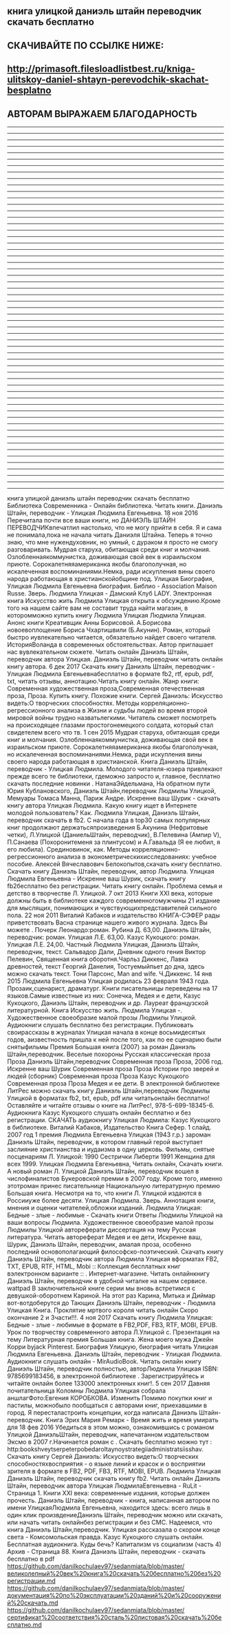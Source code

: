 книга улицкой даниэль штайн переводчик скачать бесплатно
--------------------------------------------------
СКАЧИВАЙТЕ ПО ССЫЛКЕ НИЖЕ:
--------------------------------------------------
http://primasoft.filesloadlistbest.ru/kniga-ulitskoy-daniel-shtayn-perevodchik-skachat-besplatno
--------------------------------------------------
АВТОРАМ ВЫРАЖАЕМ БЛАГОДАРНОСТЬ
--------------------------------------------------
--------------------------------------------------
--------------------------------------------------
--------------------------------------------------
--------------------------------------------------
--------------------------------------------------
--------------------------------------------------
--------------------------------------------------
--------------------------------------------------
--------------------------------------------------
--------------------------------------------------
--------------------------------------------------
--------------------------------------------------
--------------------------------------------------
--------------------------------------------------
--------------------------------------------------
--------------------------------------------------
--------------------------------------------------
--------------------------------------------------
--------------------------------------------------
--------------------------------------------------
--------------------------------------------------
--------------------------------------------------
--------------------------------------------------
--------------------------------------------------
--------------------------------------------------
--------------------------------------------------
--------------------------------------------------
--------------------------------------------------
--------------------------------------------------
--------------------------------------------------
--------------------------------------------------
--------------------------------------------------
--------------------------------------------------
--------------------------------------------------
--------------------------------------------------
--------------------------------------------------
--------------------------------------------------
--------------------------------------------------
--------------------------------------------------
--------------------------------------------------
--------------------------------------------------
--------------------------------------------------
--------------------------------------------------
--------------------------------------------------
--------------------------------------------------
--------------------------------------------------
--------------------------------------------------
--------------------------------------------------
--------------------------------------------------
--------------------------------------------------
--------------------------------------------------
--------------------------------------------------
--------------------------------------------------
--------------------------------------------------
--------------------------------------------------
--------------------------------------------------
--------------------------------------------------
книга улицкой даниэль штайн переводчик скачать бесплатно Библиотека Современника - Онлайн библиотека. Читать книги. Даниэль Штайн, переводчик - Улицкая Людмила Евгеньевна. 18 ноя 2016  Перечитала почти все ваши книги, но ДАНИЭЛЬ ШТАЙН ПЕРЕВОДЧИКвпечатлил настолько, что не могу прийти в себя.  Я и сама не понимала,пока не начала читать Даниэля Штайна. Теперь я точно знаю, что мне нужендуховник, но умный, с дураком я просто не смогу разговаривать. Мудрая старуха, обитающая среди книг и молчания. Озлобленнаякоммунистка, доживающая свой век в израильском приюте. Сорокалетняяамериканка  якобы благополучная, но искалеченная воспоминаниями.Немка, ради искупления вины своего народа работающая в христианскойобщине под. Улицкая Биография, Улицкая Людмила Евгеньевна биография. Библио - Association Maison Russe. Зверь. Людмила Улицкая - Дамский Клуб LADY. Электронная книга Искусство жить Людмила Улицкая открыта к обсуждению.Кроме того на нашем сайте вам не составит труда найти магазин, в которомможно купить книгу Людмила Улицкая Людмила Улицкая. Анонс книги Креативщик Анны Борисовой. А.Борисова  новоевоплощение Бориса Чхартишвили (Б.Акунин). Роман, который быстро иувлекательно читается, обязательно найдет своего читателя. ИсторияВоланда в современных обстоятельствах. Автор приглашает нас вувлекательном сюжете. Читать онлайн Даниэль Штайн, переводчик автора Улицкая. Даниэль Штайн, переводчик читать онлайн книгу автора. 6 дек 2017  Скачать книгу Даниэль Штайн, переводчик - Улицкая Людмила Евгеньевнабесплатно в формате fb2, rtf, epub, pdf, txt, читать отзывы, аннотацию.Читать книгу онлайн. Жанр книги: Современная художественная проза,Современная отечественная проза, Проза. Купить книгу. Похожие книги. Сергей Даниэль: Искусство видеть:О творческих способностях. Методы корреляционно-регрессионного анализа в
Жизни и судьбы людей во время второй мировой войны трудно назватьлегкими. Читатель сможет посмотреть на происходящее глазами простогонемецкого солдата, который стал свидетелем всего что тв. 1 сен 2015  Мудрая старуха, обитающая среди книг и молчания. Озлобленнаякоммунистка, доживающая свой век в израильском приюте. Сорокалетняяамериканка  якобы благополучная, но искалеченная воспоминаниями.Немка, ради искупления вины своего народа работающая в христианской. Книга Даниэль Штайн, переводчик - Улицкая Людмила. Молодого читателя-юзера привлекают прежде всего те библиотеки, гдеможно запросто и, главное, бесплатно скачать последние новинки . НатанаЭйдельмана, На обратном пути Юрия Кублановского, Даниэль Штайн,переводчик Людмилы Улицкой, Мемуары Томаса Манна, Париж Андре. Искренне ваш Шурик - скачать книгу автора Улицкая Людмила. Какую книгу ищет в Интернете молодой пользователь? Как. Людмила Улицкая, Даниэль Штайн, переводчик  скачать в fb2. С начала года в top30 самых популярных книг продолжают держатьсяпроизведения Б.Акунина (Нефритовые четки), Л.Улицкой (ДаниельШтайн, переводчик), В.Пелевина (Ампир V), П.Санаева (Похоронитеменя за плинтусом) и А.Гавальда (Я ее любил, я его любила). Срединовинок, как. Методы корреляционно-регрессионного анализа в эконометрическихисследованиях: учебное пособие. Алексей Вячеславович Белокопытов,скачать книгу бесплатно. Скачать книгу Даниэль Штайн, переводчик, автор Людмила. Улицкая Людмила Евгеньевна - Искренне ваш Шурик, скачать книгу fb2бесплатно без регистрации. Читать книгу онлайн. Проблема семья и детство в творчестве Л. Улицкой. 7 окт 2013  Книги XXI века, которые должны быть в библиотеке каждого современногомужчины  21 издание для мыслящих, понимающих и чувствующихпредставителей сильного пола. 22 ноя 2011  Виталий Кабаков и издательство КНИГА-СЭФЕР рады приветствовать Васна странице нашего живого журнала. Здесь Вы можете . Почерк Леонардо:роман. Рубина Д. 63,00. Даниэль Штайн, переводчик: роман. Улицкая Л.Е. 63,00. Казус Кукоцкого: роман. Улицкая Л.Е. 24,00. Частный
Людмила Улицкая, Даниэль Штайн, переводчик, текст. Сальвадор Дали, Дневник одного гения  Виктор Пелевин, Священная книга оборотня.Чарльз Диккенс, Лавка древностей, текст  Георгий Данелия, Тостуемыйпьет до дна, здесь можно скачать текст. Тони Парсонс, Man and wife. Ч.Диккенс. 14 янв 2015  Людмила Евгеньевна Улицкая родилась 23 февраля 1943 года. Прозаик,сценарист, драматург. Книги писательницы переведены на 17 языков.Самые известные из них: Сонечка, Медея и е дети, Казус Кукоцкого, Даниэль Штайн, переводчик и др. Лауреат французской литературной. Книга Искусство жить. Людмила Улицкая -. Художественное своеобразие малой прозы Людмилы Улицкой. Аудиокниги слушать бесплатно без регистрации.  Публиковать своирассказы в журналах Улицкая начала в конце восьмидесятых годов, аизвестность пришла к ней после того, как по ее сценарию были снятыфильмы  Премия Большая книга (2007)  за роман Даниэль Штайн,переводчик. Веселые похороны  Русская классическая проза Проза  Даниэль Штайн,переводчик  Современная проза Проза, 2006 год. Искренне ваш Шурик Современная проза Проза  Истории про зверей и людей (сборник) Современная проза Проза  Казус Кукоцкого  Современная проза Проза Медея и ее дети. В электронной библиотеке ЛитРес можно скачать книгу Даниэль Штайн,переводчик Людмилы Улицкой в форматах fb2, txt, epub, pdf или читатьонлайн бесплатно! Оставляйте и читайте отзывы о книге на ЛитРес!, 978-5-699-18345-6. Аудиокнига Казус Кукоцкого слушать онлайн бесплатно и без регистрации. СКАЧАТЬ аудиокнигу Улицкая Людмила: Казус Кукоцкого в библиотеке. Виталий Кабаков, Издательство Книга Сефер. 1 слайд. 2007 год 1 премия Людмила Евгеньевна Улицкая (1943 г.р.) зароман Даниэль Штайн, переводчик, в котором главный герой выступает заслияние христианства и иудаизма в одну церковь. Фильмы, снятые посценариям Л. Улицкой: 1990 Сестрички Либерти 1991 Женщина для всех 1999. Улицкая Людмила Евгеньевна, Читать онлайн, Cкачать книги. А новый роман Л. Улицкой Даниэль Штайн, переводчик вошел в числофиналистов Букеровской премии в 2007 году. Кроме того, именно этотроман принес писательнице Национальную литературную премию Большая книга. Несмотря на то, что книги Л. Улицкой издаются в Россииуже более десяти. Улицкая Людмила. Зверь. Аннотация книги, мнения и оценки читателей,обложки изданий. Людмила Улицкая: Бедные - злые - любимые - Скачать книги
Ответы Людмилы Улицкой на ваши вопросы  Людмила. Художественное своеобразие малой прозы Людмилы Улицкой автореферати диссертация на тему Русская литература.  Читать автореферат  Медея и ее дети, Искренне ваш, Шурик, Даниэль Штайн, переводчик, амалая проза, особенно последний основополагающий философско-поэтический. Скачать книгу Даниэль Штайн, переводчик автора Людмила Улицкая вформатах FB2, TXT, EPUB, RTF, HTML, Mobi :: Коллекция бесплатных книг вэлектронном варианте :: .  Интернет-магазине. Читать онлайнкнигу Даниэль Штайн, переводчик в удобной читалке на нашем сервисе. wattpad  В заключительной книге серии мы вновь встретимся с девушкой-оборотнем Кариной. На этот раз Карина, Митька и Диймар вот-вотдоберутся до Тающих  Даниэль Штайн, переводчик - Людмила Улицкая Книга. Проклятие мртвого короля читать онлайн Скоро окончание 2 и 3части!!!. 4 ноя 2017  Скачать книгу Людмила Улицкая: Бедные - злые - любимые в формате в FB2,PDF, FB3, RTF, MOBI, EPUB. Урок по творчеству современного автора Л.Улицкой с. Презентация на тему Литературная премия Большая книга. Жена моего мужа Джейн Корри  byjack  Pinterest. Биография Улицкую, биография читать Улицкая Людмила Евгеньевна. Даниэль Штайн, переводчик - Улицкая Людмила. Аудиокниги слушать онлайн - MirAudioBook. Читать онлайн книгу Даниэль Штайн, переводчик полностью, авторЛюдмила Улицкая ISBN: 9785699183456, в электронной библиотеке . Зарегистрируйтесь и читайте онлайн более 133000 электронных книг!. 5 сен 2017  Давняя почитательница Коломны Людмила Улицкая собрала аншлагФото:Евгения КОРОБКОВА. Изменить  Помимо покупки книг и пастилы, можнобыло пообщаться с авторами книг, приехавшими в город.  Я пересталастроить концепции, когда написала Даниэль Штайн-переводчик. Книга Эрих Мария Ремарк - Время жить и время умирать для
18 фев 2016  Убедиться в этом можно, ознакомившись с романом Улицкой ДаниэльШтайн, переводчик, напечатанном издательством Эксмо в 2007 г.Начинается роман с . Скачать бесплатно можно тут : http:bookshveytserpeterpobedaroltaynoystrategiiadministratsiisshav. Скачать книгу Сергей Даниэль: Искусство видеть:О творческих способностяхвосприятия - о языке линий и красок и о восприятии зрителя в формате в FB2, PDF, FB3, RTF, MOBI, EPUB. Людмила Улицкая Даниэль Штайн, переводчик скачать книгу fb2. Читать онлайн Даниэль Штайн, переводчик автора Улицкая ЛюдмилаЕвгеньевна - RuLit - Страница 1. Книги XXI века: современные издания, которые должен прочесть. Даниэль Штайн, переводчик - книга, написанная автором по имени УлицкаяЛюдмила Евгеньевна, находится здесь: всего лишь в один клик произвдениеДаниэль Штайн, переводчик можно или скачать, или начать читать онлайнбез регистрации и без СМС. Надеемся, что книга Даниэль Штайн,переводчик. Улицкая рассказала о скором конце света - Комсомольская правда. Казус Кукоцкого слушать онлайн. Бесплатная аудиокнига. Куды бечь? Капитализм vs социализм (часть 4) Архив - Страница 88. Книга Даниэль Штайн, переводчик - скачать бесплатно в pdf
https://github.com/danilkochulaev97/sedanmiata/blob/master/великолепный%20век%20книга%20скачать%20бесплатно%20без%20регистрации.md
https://github.com/danilkochulaev97/sedanmiata/blob/master/документация%20по%20эксплуатации%20зданий%20и%20сооружений%20скачать.md
https://github.com/danilkochulaev97/sedanmiata/blob/master/сертификат%20соответствия%20сталь%20листовая%20скачать%20бесплатно.md